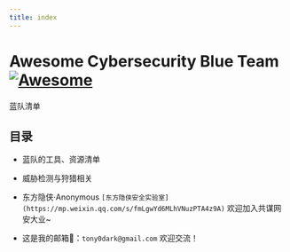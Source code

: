 ```yaml
---
title: index
---
```


# Awesome Cybersecurity Blue Team[![Awesome](https://awesome.re/badge-flat2.svg)](https://awesome.re)

蓝队清单



## 目录

-   蓝队的工具、资源清单
-   威胁检测与狩猎相关




-   东方隐侠·Anonymous `[东方隐侠安全实验室](https://mp.weixin.qq.com/s/fmLgwYd6MLhVNuzPTA4z9A)` 欢迎加入共谋网安大业~
-   这是我的邮箱📮：`tony0dark@gmail.com` 欢迎交流！

